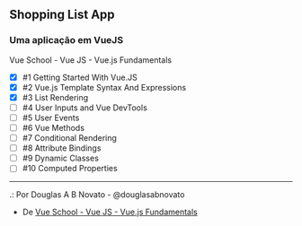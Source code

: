 ## Shopping List App
### Uma aplicação em VueJS

Vue School - Vue JS - Vue.js Fundamentals

- [x] #1 Getting Started With Vue.JS
- [x] #2 Vue.js Template Syntax And Expressions  
- [x] #3 List Rendering  
- [ ] #4 User Inputs and Vue DevTools  
- [ ] #5 User Events 
- [ ] #6 Vue Methods  
- [ ] #7 Conditional Rendering    
- [ ] #8 Attribute Bindings
- [ ] #9 Dynamic Classes   
- [ ] #10 Computed Properties 

---

.: Por Douglas A B Novato - @douglasabnovato
- De [Vue School - Vue JS - Vue.js Fundamentals](https://vueschool.io/courses/vuejs-fundamentals)